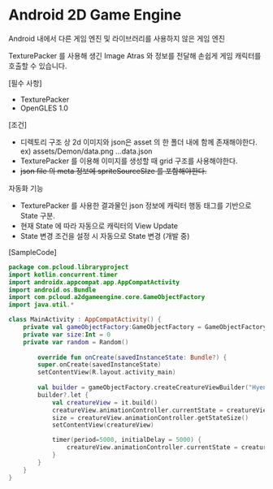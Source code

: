 # Android 2D Game Engine

Android 내에서 다른 게임 엔진 및 라이브러리를 사용하지 않은 게임 엔진

TexturePacker 를 사용해 생긴 Image Atras 와 정보를 전달해 손쉽게 게임 캐릭터를 호출할 수 있습니다.



[필수 사항]

- TexturePacker
- OpenGLES 1.0



[조건]

- 디렉토리 구조 상 2d 이미지와 json은 asset 의 한 폴더 내에 함께 존재해야한다.  ex) assets/Demon/data.png   ...data.json
- TexturePacker 를 이용해 이미지를 생성할 때 grid 구조를 사용해야한다.
- ~~json file 의 meta 정보에 spriteSourceSIze 를 포함해야한다.~~



자동화 기능

- TexturePacker 를 사용한 결과물인 json 정보에 캐릭터 행동 태그를 기반으로 State 구분.
- 현재 State 에 따라 자동으로 캐릭터의 View Update
- State 변경 조건을 설정 시 자동으로 State 변경 (개발 중)



[SampleCode]

```kotlin
package com.pcloud.libraryproject
import kotlin.concurrent.timer
import androidx.appcompat.app.AppCompatActivity
import android.os.Bundle
import com.pcloud.a2dgameengine.core.GameObjectFactory
import java.util.*

class MainActivity : AppCompatActivity() {
    private val gameObjectFactory:GameObjectFactory = GameObjectFactory(this)
    private var size:Int = 0
    private var random = Random()
    
        override fun onCreate(savedInstanceState: Bundle?) {
        super.onCreate(savedInstanceState)
        setContentView(R.layout.activity_main)
        
        val builder = gameObjectFactory.createCreatureViewBuilder("Hyena")
        builder?.let {
            val creatureView = it.build()
            creatureView.animationController.currentState = creatureView.animationController.getState("Attack")[0]
            size = creatureView.animationController.getStateSize()
            setContentView(creatureView)

            timer(period=5000, initialDelay = 5000) {
                creatureView.animationController.currentState = creatureView.animationController.getState(random.nextInt(size))
            }
        }
    }
}
```

